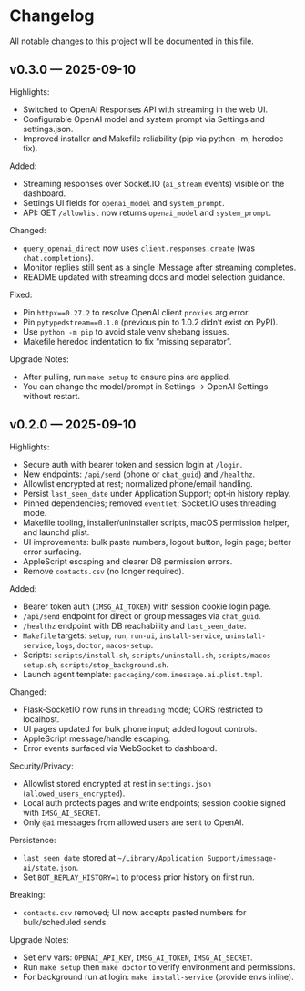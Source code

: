 # Changelog

All notable changes to this project will be documented in this file.

## v0.3.0 — 2025-09-10

Highlights:
- Switched to OpenAI Responses API with streaming in the web UI.
- Configurable OpenAI model and system prompt via Settings and settings.json.
- Improved installer and Makefile reliability (pip via python -m, heredoc fix).

Added:
- Streaming responses over Socket.IO (`ai_stream` events) visible on the dashboard.
- Settings UI fields for `openai_model` and `system_prompt`.
- API: GET `/allowlist` now returns `openai_model` and `system_prompt`.

Changed:
- `query_openai_direct` now uses `client.responses.create` (was `chat.completions`).
- Monitor replies still sent as a single iMessage after streaming completes.
- README updated with streaming docs and model selection guidance.

Fixed:
- Pin `httpx==0.27.2` to resolve OpenAI client `proxies` arg error.
- Pin `pytypedstream==0.1.0` (previous pin to 1.0.2 didn’t exist on PyPI).
- Use `python -m pip` to avoid stale venv shebang issues.
- Makefile heredoc indentation to fix “missing separator”.

Upgrade Notes:
- After pulling, run `make setup` to ensure pins are applied.
- You can change the model/prompt in Settings → OpenAI Settings without restart.

## v0.2.0 — 2025-09-10

Highlights:
- Secure auth with bearer token and session login at `/login`.
- New endpoints: `/api/send` (phone or `chat_guid`) and `/healthz`.
- Allowlist encrypted at rest; normalized phone/email handling.
- Persist `last_seen_date` under Application Support; opt‑in history replay.
- Pinned dependencies; removed `eventlet`; Socket.IO uses threading mode.
- Makefile tooling, installer/uninstaller scripts, macOS permission helper, and launchd plist.
- UI improvements: bulk paste numbers, logout button, login page; better error surfacing.
- AppleScript escaping and clearer DB permission errors.
- Remove `contacts.csv` (no longer required).

Added:
- Bearer token auth (`IMSG_AI_TOKEN`) with session cookie login page.
- `/api/send` endpoint for direct or group messages via `chat_guid`.
- `/healthz` endpoint with DB reachability and `last_seen_date`.
- `Makefile` targets: `setup`, `run`, `run-ui`, `install-service`, `uninstall-service`, `logs`, `doctor`, `macos-setup`.
- Scripts: `scripts/install.sh`, `scripts/uninstall.sh`, `scripts/macos-setup.sh`, `scripts/stop_background.sh`.
- Launch agent template: `packaging/com.imessage.ai.plist.tmpl`.

Changed:
- Flask-SocketIO now runs in `threading` mode; CORS restricted to localhost.
- UI pages updated for bulk phone input; added logout controls.
- AppleScript message/handle escaping.
- Error events surfaced via WebSocket to dashboard.

Security/Privacy:
- Allowlist stored encrypted at rest in `settings.json` (`allowed_users_encrypted`).
- Local auth protects pages and write endpoints; session cookie signed with `IMSG_AI_SECRET`.
- Only `@ai` messages from allowed users are sent to OpenAI.

Persistence:
- `last_seen_date` stored at `~/Library/Application Support/imessage-ai/state.json`.
- Set `BOT_REPLAY_HISTORY=1` to process prior history on first run.

Breaking:
- `contacts.csv` removed; UI now accepts pasted numbers for bulk/scheduled sends.

Upgrade Notes:
- Set env vars: `OPENAI_API_KEY`, `IMSG_AI_TOKEN`, `IMSG_AI_SECRET`.
- Run `make setup` then `make doctor` to verify environment and permissions.
- For background run at login: `make install-service` (provide envs inline).
